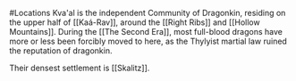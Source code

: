 #Locations 
Kva'al is the independent Community of Dragonkin, residing on the upper half of [[Kaá-Rav]], around the [[Right Ribs]] and [[Hollow Mountains]]. 
During the [[The Second Era]], most full-blood dragons have more or less been forcibly moved to here, as the Thylyist martial law ruined the reputation of dragonkin. 

Their densest settlement is [[Skalitz]]. 